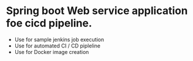 # Spring boot Web service application foe cicd pipeline.
- Use for sample jenkins job execution
- Use for automated CI / CD pipleline
- Use for Docker image creation


